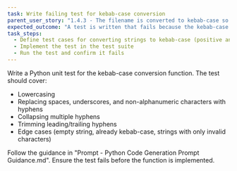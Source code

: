 ```yaml
---
task: Write failing test for kebab-case conversion
parent_user_story: "1.4.3 - The filename is converted to kebab-case so that it is consistent and easy to use"
expected_outcome: "A test is written that fails because the kebab-case conversion function is not yet implemented or correct"
task_steps:
  - Define test cases for converting strings to kebab-case (positive and negative cases)
  - Implement the test in the test suite
  - Run the test and confirm it fails
---
```


Write a Python unit test for the kebab-case conversion function. The test should cover:
- Lowercasing
- Replacing spaces, underscores, and non-alphanumeric characters with hyphens
- Collapsing multiple hyphens
- Trimming leading/trailing hyphens
- Edge cases (empty string, already kebab-case, strings with only invalid characters)

Follow the guidance in "Prompt - Python Code Generation Prompt Guidance.md". Ensure the test fails before the function is implemented.
